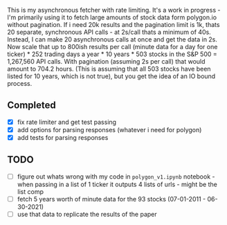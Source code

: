 This is my asynchronous fetcher with rate limiting. It's a work in progress - I'm primarily using it to fetch large amounts of stock data form polygon.io without pagination. If i need 20k results and the pagination limit is 1k, thats 20 separate, synchronous API calls - at 2s/call thats a minimum of 40s. Instead, I can make 20 asynchronous calls at once and get the data in 2s. Now scale that up to 800ish results per call (minute data for a day for one ticker) * 252 trading days a year * 10 years * 503 stocks in the S&P 500 = 1,267,560 API calls. With pagination (assuming 2s per call) that would amount to 704.2 hours. (This is assuming that all 503 stocks have been listed for 10 years, which is not true), but you get the idea of an IO bound process.

## Completed
- [X] fix rate limiter and get test passing
- [X] add options for parsing responses (whatever i need for polygon)
- [X] add tests for parsing responses

## TODO 

- [ ] figure out whats wrong with  my code in `polygon_v1.ipynb` notebook - when passing in a list of 1 ticker it outputs 4 lists of urls - might be the list comp
- [ ] fetch 5 years worth of minute data for the 93 stocks (07-01-2011 - 06-30-2021)
- [ ] use that data to replicate the results of the paper